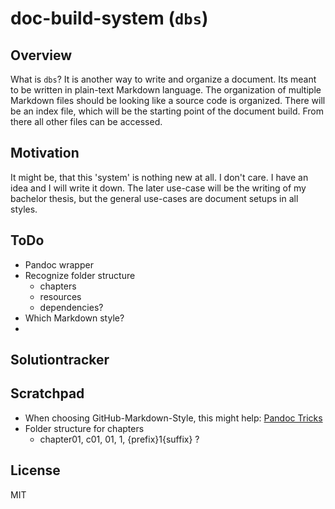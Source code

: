# doc-build-system (`dbs`)

## Overview

What is `dbs`? It is another way to write and organize a document. Its
meant to be written in plain-text Markdown language. The organization
of multiple Markdown files should be looking like a source code is
organized.
There will be an index file, which will be the starting point of the
document build. From there all other files can be accessed.

## Motivation

It might be, that this 'system' is nothing new at all. I don't
care. I have an idea and I will write it down. The later use-case will
be the writing of my bachelor thesis, but the general use-cases are
document setups in all styles.

## ToDo

- Pandoc wrapper
- Recognize folder structure
  - chapters
  - resources
  - dependencies?
- Which Markdown style?
- 

## Solutiontracker

## Scratchpad

- When choosing GitHub-Markdown-Style, this might help: [Pandoc Tricks](https://github.com/jgm/pandoc/wiki/Pandoc-Tricks)
- Folder structure for chapters
  - chapter01, c01, 01, 1, {prefix}1{suffix} ?

## License
MIT
